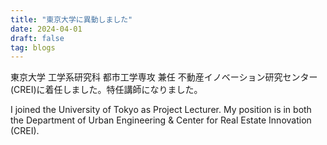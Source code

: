 ```yaml
---
title: "東京大学に異動しました"
date: 2024-04-01
draft: false
tag: blogs
---
```


東京大学 工学系研究科 都市工学専攻 兼任 不動産イノベーション研究センター(CREI)に着任しました。特任講師になりました。

I joined the University of Tokyo as Project Lecturer.
My position is in both the Department of Urban Engineering \& Center for Real Estate Innovation (CREI).